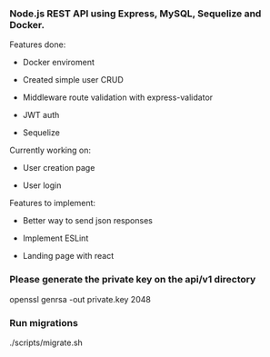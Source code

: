 ### Node.js REST API using Express, MySQL, Sequelize and Docker.

Features done:

- Docker enviroment

- Created simple user CRUD

- Middleware route validation with express-validator

- JWT auth

- Sequelize 

Currently working on:

- User creation page

- User login

Features to implement:

- Better way to send json responses

- Implement ESLint

- Landing page with react


### Please generate the private key on the api/v1 directory

openssl genrsa -out private.key 2048


### Run migrations

./scripts/migrate.sh

